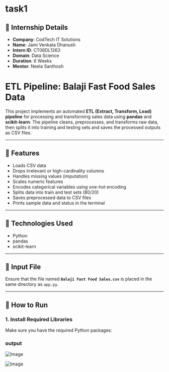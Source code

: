# task1

## 📌 Internship Details

- **Company**: CodTech IT Solutions  
- **Name**: Jami Venkata Dhanush  
- **Intern ID**: CT06DL1263  
- **Domain**: Data Science  
- **Duration**: 6 Weeks  
- **Mentor**: Neela Santhosh 
# ETL Pipeline: Balaji Fast Food Sales Data

This project implements an automated **ETL (Extract, Transform, Load) pipeline** for processing and transforming sales data using **pandas** and **scikit-learn**. The pipeline cleans, preprocesses, and transforms raw data, then splits it into training and testing sets and saves the processed outputs as CSV files.

---

## 🚀 Features

- Loads CSV data
- Drops irrelevant or high-cardinality columns
- Handles missing values (imputation)
- Scales numeric features
- Encodes categorical variables using one-hot encoding
- Splits data into train and test sets (80/20)
- Saves preprocessed data to CSV files
- Prints sample data and status in the terminal

---

## 🧠 Technologies Used

- Python
- pandas
- scikit-learn

---

## 📁 Input File

Ensure that the file named **`Balaji Fast Food Sales.csv`** is placed in the same directory as `app.py`.

---

## 📜 How to Run

### 1. Install Required Libraries

Make sure you have the required Python packages:

### output

![Image](https://github.com/user-attachments/assets/0de56756-0bd9-4d05-8fa5-36f8ade5749f)

![Image](https://github.com/user-attachments/assets/c979d58e-97aa-4a31-9d28-18c3f3054994)
